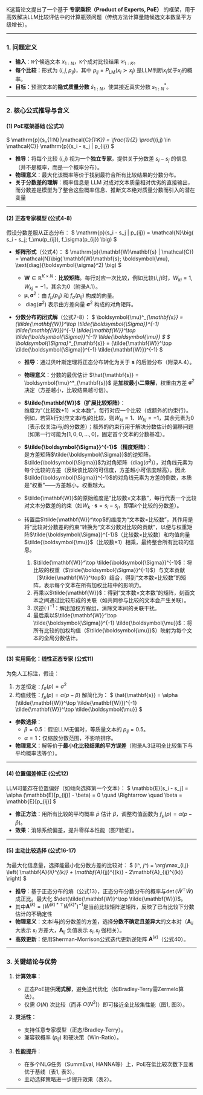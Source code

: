 K这篇论文提出了一个基于 **专家乘积（Product of Experts, PoE）** 的框架，用于高效解决LLM比较评估中的计算瓶颈问题（传统方法计算量随候选文本数呈平方级增长）。

---

### **1. 问题定义**
- **输入**：`N`个候选文本 $x_{1:N}$，`K`个成对比较结果 $\mathcal{C}_{1:K}$。
- **每个比较**：形式为 $(i, j, p_{ij})$，其中 $p_{ij} = P_{\text{LM}}(x_i \succ x_j)$ 是LLM判断$x_i$优于$x_j$的概率。
- **目标**：预测文本的**隐式质量分数** $\hat{s}_{1:N}$，使其接近真实分数 $s^*_{1:N}$。

---

### **2. 核心公式推导与含义**
#### **(1) PoE框架基础 (公式3)**
$
\mathrm{p}(s_{1:N}|\mathcal{C}_{1:K}) = \frac{1}{Z} \prod_{(i,j) \in \mathcal{C}} \mathrm{p}(s_i - s_j | p_{ij})
$
- **推导**：将每个比较 $(i,j)$ 视为一个**独立专家**，提供关于分数差 $s_i - s_j$ 的信息（并不是概率，而是一个概率分布）。
- **物理意义**：最大化该概率等价于找到最符合所有比较结果的分数分布。
- **关于分数差的理解**：概率信息是 LLM 对成对文本质量相对优劣的直接输出，而分数差是模型为了整合这些概率信息、推断文本绝对质量分数而引入的潜在变量
---

#### **(2) 正态专家模型 (公式4-8)**
假设分数差服从正态分布：
$
\mathrm{p}(s_i - s_j | p_{ij}) = \mathcal{N}\big( s_i - s_j; f_\mu(p_{ij}), f_\sigma(p_{ij}) \big)
$
- **矩阵形式**（公式4）：
  $
  \mathrm{p}(\mathbf{W}\mathbf{s} | \mathcal{C}) = \mathcal{N}\big( \mathbf{W}\mathbf{s}; \boldsymbol{\mu}, \text{diag}(\boldsymbol{\sigma}^2) \big)
  $
  - $\mathbf{W} \in \mathbb{R}^{K \times N}$：**比较矩阵**。每行对应一次比较，例如比较$(i,j)$时，$W_{ki}=1, W_{kj}=-1$，其余为0（附录A.1）。
  - $\boldsymbol{\mu}, \boldsymbol{\sigma}^2$：由 $f_\mu(p_{ij})$ 和 $f_\sigma(p_{ij})$ 构成的向量。
  -  $\text{diag}(\boldsymbol{\sigma}^2)$ 表示由方差向量 $\boldsymbol{\sigma}^2$ 构成的对角矩阵。

- **分数分布的闭式解**（公式7-8）：
  $
  \boldsymbol{\mu}^*_{\mathbf{s}} = (\tilde{\mathbf{W}}^\top \tilde{\boldsymbol{\Sigma}}^{-1} \tilde{\mathbf{W}})^{-1} \tilde{\mathbf{W}}^\top \tilde{\boldsymbol{\Sigma}}^{-1} \tilde{\boldsymbol{\mu}}
  $
  $
  \boldsymbol{\Sigma}^*_{\mathbf{s}} = (\tilde{\mathbf{W}}^\top \tilde{\boldsymbol{\Sigma}}^{-1} \tilde{\mathbf{W}})^{-1}
  $
  - **推导**：通过贝叶斯定理将正态分布转化为关于 $\mathbf{s}$ 的后验分布（附录A.4）。
  - **物理意义**：分数的最优估计 $\hat{\mathbf{s}} = \boldsymbol{\mu}^*_{\mathbf{s}}$ 是**加权最小二乘解**，权重由方差 $\boldsymbol{\sigma}^2$ 决定（方差越小，比较结果越可信）。

  - **$\tilde{\mathbf{W}}$（扩展比较矩阵）**：  
    维度为“（比较数+1）×文本数”，每行对应一个比较（或额外的约束行）。例如，若第$k$行对应文本$i$与$j$的比较，则$W_{ki}=1$、$W_{kj}=-1$，其余元素为0（表示仅关注$i$与$j$的分数差）；额外的约束行用于解决分数估计的偏移问题（如第一行可能为$[1, 0, 0, ..., 0]$，固定首个文本的分数基准）。  

  - **$\tilde{\boldsymbol{\Sigma}}^{-1}$（精度矩阵）**：  
    是方差矩阵$\tilde{\boldsymbol{\Sigma}}$的逆矩阵，$\tilde{\boldsymbol{\Sigma}}$为对角矩阵（$\text{diag}(\tilde{\sigma}^2)$），对角线元素为每个比较的方差（反映该比较的可信度，方差越小可信度越高）。因此$\tilde{\boldsymbol{\Sigma}}^{-1}$的对角线元素为方差的倒数，本质是“权重”——方差越小，权重越大。  
   - $\tilde{\mathbf{W}}$的原始维度是“比较数×文本数”，每行代表一个比较对文本分数差的约束（如$W_{k} \cdot \mathbf{s} = s_i - s_j$，即第$k$个比较的分数差）。  
   - 转置后$\tilde{\mathbf{W}}^\top$的维度为“文本数×比较数”，其作用是将“比较对分数差的约束”转换为“文本分数对比较的贡献”，以便与权重矩阵$\tilde{\boldsymbol{\Sigma}}^{-1}$（比较数×比较数）和均值向量$\tilde{\boldsymbol{\mu}}$（比较数×1）相乘，最终整合所有比较的信息。  


        1. $\tilde{\mathbf{W}}^\top \tilde{\boldsymbol{\Sigma}}^{-1}$：将比较的权重（$\tilde{\boldsymbol{\Sigma}}^{-1}$）与文本贡献（$\tilde{\mathbf{W}}^\top$）结合，得到“文本数×比较数”的矩阵，表示每个文本在所有加权比较中的影响力。  
        2. 再乘以$\tilde{\mathbf{W}}$：得到“文本数×文本数”的矩阵，刻画文本之间通过比较形成的关联（如共同参与比较的文本会产生关联）。  
        3. 求逆$(\cdot)^{-1}$：解出加权方程组，消除文本间的关联干扰。  
        4. 最后乘以$\tilde{\mathbf{W}}^\top \tilde{\boldsymbol{\Sigma}}^{-1} \tilde{\boldsymbol{\mu}}$：将所有比较的加权均值（$\tilde{\boldsymbol{\mu}}$）映射为每个文本的全局分数估计。  

---

#### **(3) 实用简化：线性正态专家 (公式11)**
为免人工标注，假设：
1. 方差恒定：$f_\sigma(p) = \sigma^2$
2. 均值线性：$f_\mu(p) = \alpha (p - \beta)$
解简化为：
$
\hat{\mathbf{s}} = \alpha (\tilde{\mathbf{W}}^\top \tilde{\mathbf{W}})^{-1} \tilde{\mathbf{W}}^\top \tilde{\boldsymbol{\mu}}
$
- **参数选择**：
  - $\beta = 0.5$：假设LLM无偏时，等质量文本的 $p_{ij}=0.5$。
  - $\alpha = 1$：仅缩放分数范围，不影响排序。
- **物理意义**：解等价于**最小化比较结果的平方误差**（附录A.3证明全比较集下与平均概率法等价）。

---

#### **(4) 位置偏差修正 (公式12)**
LLM可能存在位置偏好（如倾向选择第一个文本）：
$
\mathbb{E}[s_i - s_j] = \alpha (\mathbb{E}[p_{ij}] - \beta) = 0 \quad \Rightarrow \quad \beta = \mathbb{E}[p_{ij}]
$
- **修正方法**：用所有比较的平均概率 $\bar{p}$ 估计 $\beta$，调整均值函数为 $f_\mu(p) = \alpha (p - \bar{p})$。
- **效果**：消除系统偏差，提升零样本性能（图7验证）。

---

#### **(5) 主动比较选择 (公式16-17)**
为最大化信息量，选择能最小化分数方差的比较对：
$
(i^*, j^*) = \arg\max_{i,j} \left( \mathbf{A}_{ii}^{(k)} + \mathbf{A}_{jj}^{(k)} - 2\mathbf{A}_{ij}^{(k)} \right)
$
- **推导**：基于正态分布的熵（公式13），正态分布分数分布的概率与$\det(\tilde{W}^\top \tilde{W})$成正比。最大化 $\det(\tilde{\mathbf{W}}^\top \tilde{\mathbf{W}})$。
- 其中$\mathbf{A}^{(k)} = (\tilde{W}^{(k)*\top} \tilde{W}^{(k)*})^{-1}$是当前比较矩阵逆矩阵，反映了已有比较下分数估计的不确定性
- **物理意义**：文本i与j的分数差的方差，选择**分数不确定且差异大**的文本对（$\mathbf{A}_{ii}$ 大表示 $s_i$ 方差大，$\mathbf{A}_{ij}$ 负值表示 $s_i, s_j$ 强相关）。
- **高效更新**：使用Sherman-Morrison公式迭代更新逆矩阵 $\mathbf{A}^{(k)}$（公式40）。

---

### **3. 关键结论与优势**
1. **计算效率**：
   - 正态PoE提供**闭式解**，避免迭代优化（如Bradley-Terry需Zermelo算法）。
   - 仅需 $O(N)$ 次比较（而非 $O(N^2)$）即可接近全比较集性能（图1, 图3）。

2. **灵活性**：
   - 支持任意专家模型（正态/Bradley-Terry）。
   - 兼容软概率 ($p_{ij}$) 和硬决策（Win-Ratio）。

3. **性能提升**：
   - 在多个NLG任务（SummEval, HANNA等）上，PoE在低比较次数下显著优于基线（表1, 表3）。
   - 主动选择策略进一步提升效果（表2）。

---
